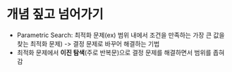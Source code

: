 # 개념 짚고 넘어가기  
- Parametric Search: 최적화 문제(ex) 범위 내에서 조건을 만족하는 가장 큰 값을 찾는 최적화 문제) -> 결정 문제로 바꾸어 해결하는 기법
- 최적화 문제에서 **이진 탐색**(주로 반복문)으로 결정 문제를 해결하면서 범위를 좁혀감